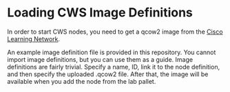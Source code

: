 # Loading CWS Image Definitions

In order to start CWS nodes, you need to get a qcow2 image from the [Cisco Learning Network](https://learningnetwork.cisco.com/s/article/devnet-expert-equipment-and-software-list).  

An example image definition file is provided in this repository.  You cannot import image definitions, but you can use them as a guide.  Image
definitions are fairly trivial.  Specify a name, ID, link it to the node definition, and then specify the uploaded .qcow2 file.  After that,
the image will be available when you add the node from the lab pallet.
